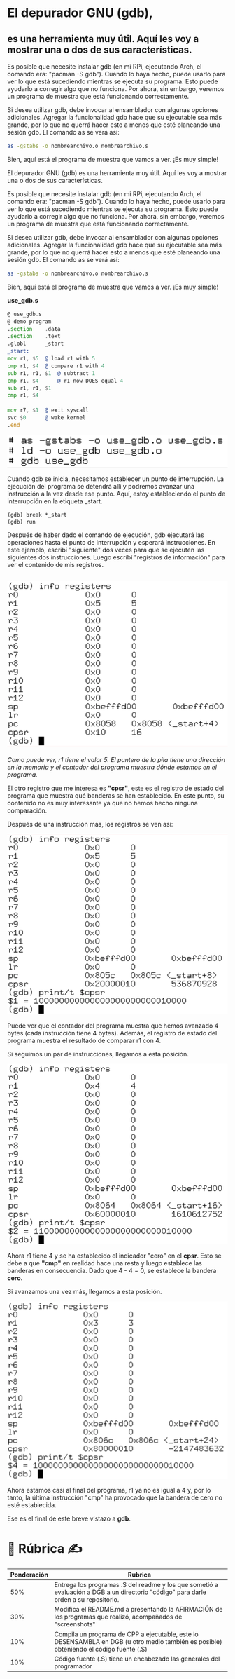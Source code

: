 
# El depurador GNU (gdb),
## es una herramienta muy útil. Aquí les voy a mostrar una o dos de sus características.

Es posible que necesite instalar gdb (en mi RPi, ejecutando Arch, el comando era: "pacman -S gdb"). Cuando lo haya hecho, puede usarlo para ver lo que está sucediendo mientras se ejecuta su programa. Esto puede ayudarlo a corregir algo que no funciona. Por ahora, sin embargo, veremos un programa de muestra que está funcionando correctamente.

Si desea utilizar gdb, debe invocar al ensamblador con algunas opciones adicionales. Agregar la funcionalidad gdb hace que su ejecutable sea más grande, por lo que no querrá hacer esto a menos que esté planeando una sesión gdb. El comando as se verá así:

```bash
as -gstabs -o nombrearchivo.o nombrearchivo.s
```

Bien, aquí está el programa de muestra que vamos a ver. ¡Es muy simple!


El depurador GNU (gdb) es una herramienta muy útil. Aquí les voy a mostrar una o dos de sus características.

Es posible que necesite instalar gdb (en mi RPi, ejecutando Arch, el comando era: "pacman -S gdb"). Cuando lo haya hecho, puede usarlo para ver lo que está sucediendo mientras se ejecuta su programa. Esto puede ayudarlo a corregir algo que no funciona. Por ahora, sin embargo, veremos un programa de muestra que está funcionando correctamente.

Si desea utilizar gdb, debe invocar al ensamblador con algunas opciones adicionales. Agregar la funcionalidad gdb hace que su ejecutable sea más grande, por lo que no querrá hacer esto a menos que esté planeando una sesión gdb. El comando as se verá así:

```bash
as -gstabs -o nombrearchivo.o nombrearchivo.s
```

Bien, aquí está el programa de muestra que vamos a ver. ¡Es muy simple!

**use_gdb.s**
```asm
@ use_gdb.s
@ demo program
.section	.data
.section	.text
.globl		_start
_start:
mov r1, $5	@ load r1 with 5
cmp r1, $4	@ compare r1 with 4
sub r1, r1, $1	@ subtract 1 
cmp r1, $4      @ r1 now DOES equal 4
sub r1, r1, $1
cmp r1, $4

mov r7, $1	@ exit syscall
svc $0		@ wake kernel
.end
```

![](imagenes/gdb1.png)

Cuando gdb se inicia, necesitamos establecer un punto de interrupción. La ejecución del programa se detendrá allí y podremos avanzar una instrucción a la vez desde ese punto. Aquí, estoy estableciendo el punto de interrupción en la etiqueta _start.

```
(gdb) break *_start
(gdb) run
```

Después de haber dado el comando de ejecución, gdb ejecutará las operaciones hasta el punto de interrupción y esperará instrucciones. En este ejemplo, escribí "siguiente" dos veces para que se ejecuten las siguientes dos instrucciones. Luego escribí "registros de información" para ver el contenido de mis registros.

![](imagenes/gdb2.png)
---


_Como puede ver, r1 tiene el valor 5. El puntero de la pila tiene una dirección en la memoria y el contador del programa muestra dónde estamos en el programa._

El otro registro que me interesa es **"cpsr"**, este es el registro de estado del programa que muestra qué banderas se han establecido. En este punto, su contenido no es muy interesante ya que no hemos hecho ninguna comparación.

Después de una instrucción más, los registros se ven así:

![](imagenes/gdb3.png)

Puede ver que el contador del programa muestra que hemos avanzado 4 bytes (cada instrucción tiene 4 bytes). Además, el registro de estado del programa muestra el resultado de comparar r1 con 4.

Si seguimos un par de instrucciones, llegamos a esta posición.


![](imagenes/gdb4.png)


Ahora r1 tiene 4 y se ha establecido el indicador "cero" en el **cpsr**. Esto se debe a que **"cmp"** en realidad hace una resta y luego establece las banderas en consecuencia. Dado que 4 - 4 = 0, se establece la bandera __cero.__

Si avanzamos una vez más, llegamos a esta posición.


![](imagenes/gdb5.png)

Ahora estamos casi al final del programa, r1 ya no es igual a 4 y, por lo tanto, la última instrucción "cmp" ha provocado que la bandera de cero no esté establecida.

Ese es el final de este breve vistazo a **gdb**.


# 💯 Rúbrica ✍️
| Ponderación 	| Rubrica                                                                                                                                	|
|-------------	|----------------------------------------------------------------------------------------------------------------------------------------	|
| 50%         	| Entrega los programas .S del readme y los que sometió a evaluación a DGB a un directorio "código" para darle orden a su repositorio.   	|
| 30%         	| Modifica el README.md a presentando la AFIRMACIÓN de los programas  que realizó, acompañados de "screenshots"                          	|
| 10%         	| Compila un programa de CPP a ejecutable, este lo DESENSAMBLA en DGB (u otro medio también es posible) obteniendo el código fuente (.S) 	|
| 10%         	| Código fuente (.S) tiene un encabezado las generales del programador                                                                  	|


